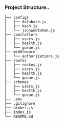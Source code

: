 ### Project Structure..        
    ├── configs
    │   ├── database.js
    │   ├── hash.js
    │   └── jsonwebtoken.js
    ├── controllers
    │   ├── users.js
    │   ├── health.js
    │   └── queue.js
    ├── middleware
    │   └── authorizations.js
    ├── routes
    │   ├── routes.js
    │   ├── users.js
    │   ├── health.js
    │   └── queue.js
    ├── schemas
    │   ├── users.js
    │   ├── health.js
    │   └── queue.js
    ├── .env
    ├── .gitignore
    ├── broker.js
    ├── index.js
    └── README.md
